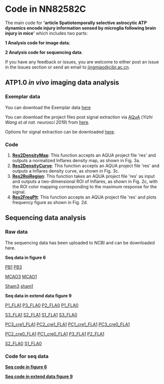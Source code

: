 # Code in NN82582C 
The main code for **'article Spatiotemporally selective astrocytic ATP dynamics encode injury information sensed by microglia following brain injury in mice'**
which includes two parts: 

**1 Analysis code for image data**; 

**2 Analysis code for sequencing data**.

If you have any feedback or issues, you are welcome to either post an issue in the Issues section or send an email to jingmiao@cibr.ac.cn.

## ATP1.0 *in vivo* imaging data analysis

### Exemplar data

You can download the Exemplar data [here](https://www.dropbox.com/scl/fi/xkwx2v67kkw809dwqkfqs/ExampleData.tif?rlkey=enpvuiic0je6a5kd24l8pg0ri&st=rl3vuxql&dl=0) 

You can download the project files post signal extraction via [AQuA](https://github.com/yu-lab-vt/AQuA) (*Yizhi Wang et.al nat. neurosci 2019*)  from [here]([\ABCD.mat](https://www.dropbox.com/scl/fi/0cm8lg0rokjd7xk63m5kg/ExampleData_AQuA.mat?rlkey=t6c5v52zg4y7dorj7p85yxwfi&st=jm7t0ygl&dl=0)).

Options for signal extraction can be downloaded [here](/OptsOfAqua.csv).

### Code 

1. [**Res2DensityMap**](/Res2DensityMap.m): This function accepts an AQUA project file 'res' and outputs a normalized Inflares density map, as shown in Fig. 3a.
2. [**Res2DensityCurve**](/Res2DensityCurve.m): This function accepts an AQUA project file 'res' and outputs a Inflares density curve, as shown in Fig. 3c.
3. [**Res2RoiRegion**](/Res2RoiRegion.m): This function takes an AQUA project file 'res' as input and outputs a two-dimensional ROI of Inflares, as shown in Fig. 2c, with the ROI color mapping corresponding to the maximum response for the signal.
4. [**Res2FreqPlt**](/Res2FreqPlt.m): This function accepts an AQUA project file 'res' and plots frequency figure as shown in Fig. 2d.

## Sequencing data analysis
### Raw data
The sequencing data has been uploaded to NCBI and can be downloaded here. 

**Seq data in figure 6**

[PB1](https://www.ncbi.nlm.nih.gov/sra/SRR28644877)  [PB3](https://www.ncbi.nlm.nih.gov/sra/SRR28644876)

[MCAO3](https://www.ncbi.nlm.nih.gov/sra/SRR28644878) [MCAO1](https://www.ncbi.nlm.nih.gov/sra/SRR28644879)

[Sham3](https://www.ncbi.nlm.nih.gov/sra/SRR28644880) [sham1](https://www.ncbi.nlm.nih.gov/sra/SRR28644881)

**Seq data in extend data figure 9**

[P1_FLA1](https://www.ncbi.nlm.nih.gov/sra/SRR28644882) [P3_FLA0](https://www.ncbi.nlm.nih.gov/sra/SRR28644883) [P2_FLA0](https://www.ncbi.nlm.nih.gov/sra/SRR28644884) [P1_FLA0](https://www.ncbi.nlm.nih.gov/sra/SRR28644885)

[S3_FLA1](https://www.ncbi.nlm.nih.gov/sra/SRR28644886) [S2_FLA1](https://www.ncbi.nlm.nih.gov/sra/SRR28644887) [S1_FLA1](https://www.ncbi.nlm.nih.gov/sra/SRR28644888) [S3_FLA0](https://www.ncbi.nlm.nih.gov/sra/SRR28644889)

[PC3_cre1_FLA1](https://www.ncbi.nlm.nih.gov/sra/SRR28644890) [PC2_cre1_FLA1](https://www.ncbi.nlm.nih.gov/sra/SRR28644891) [PC1_cre1_FLA1](https://www.ncbi.nlm.nih.gov/sra/SRR28644892) [PC3_cre0_FLA1](https://www.ncbi.nlm.nih.gov/sra/SRR28644893)

[PC2_cre0_FLA1](https://www.ncbi.nlm.nih.gov/sra/SRR28644894) [PC1_cre0_FLA1](https://www.ncbi.nlm.nih.gov/sra/SRR28644895) [P3_FLA1](https://www.ncbi.nlm.nih.gov/sra/SRR28644896) [P2_FLA1](https://www.ncbi.nlm.nih.gov/sra/SRR28644897)

[S2_FLA0](https://www.ncbi.nlm.nih.gov/sra/SRR28644898) [S1_FLA0](https://www.ncbi.nlm.nih.gov/sra/SRR28644899)

### Code for seq data

[**Seq code in figure 6**](/Code_Figure_6.md)

[**Seq code in extend data figure 9**](/Code_Extend_data_Fig_9.md)








